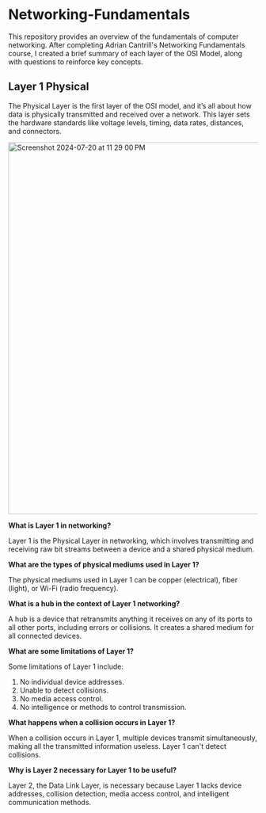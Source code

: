# Networking-Fundamentals
This repository provides an overview of the fundamentals of computer networking. After completing Adrian Cantrill's Networking Fundamentals course, I created a brief summary of each layer of the OSI Model, along with questions to reinforce key concepts. 

## Layer 1 Physical 
The Physical Layer is the first layer of the OSI model, and it’s all about how data is physically transmitted and received over a network. This layer sets the hardware standards like voltage levels, timing, data rates, distances, and connectors.

<img width="751" alt="Screenshot 2024-07-20 at 11 29 00 PM" src="https://github.com/user-attachments/assets/27e0545b-8f6a-47b6-87cf-3d4db78f2443">




**What is Layer 1 in networking?**

Layer 1 is the Physical Layer in networking, which involves transmitting and receiving raw bit streams between a device and a shared physical medium.

 **What are the types of physical mediums used in Layer 1?**

The physical mediums used in Layer 1 can be copper (electrical), fiber (light), or Wi-Fi (radio frequency).

**What is a hub in the context of Layer 1 networking?**

A hub is a device that retransmits anything it receives on any of its ports to all other ports, including errors or collisions. It creates a shared medium for all connected devices.

**What are some limitations of Layer 1?**

 Some limitations of Layer 1 include:

1. No individual device addresses.
2. Unable to detect collisions.
3. No media access control.
4. No intelligence or methods to control transmission.

**What happens when a collision occurs in Layer 1?**

 When a collision occurs in Layer 1, multiple devices transmit simultaneously, making all the transmitted information useless. Layer 1 can't detect collisions.

**Why is Layer 2 necessary for Layer 1 to be useful?**

 Layer 2, the Data Link Layer, is necessary because Layer 1 lacks device addresses, collision detection, media access control, and intelligent communication methods.
